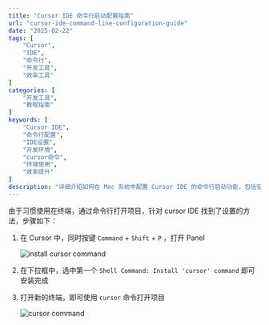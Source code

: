 ```yaml
---
title: "Cursor IDE 命令行启动配置指南"
url: "cursor-ide-command-line-configuration-guide"
date: "2025-02-22"
tags: [
    "Cursor",
    "IDE",
    "命令行",
    "开发工具",
    "效率工具"
]
categories: [
    "开发工具",
    "教程指南"
]
keywords: [
    "Cursor IDE",
    "命令行配置",
    "IDE设置",
    "开发环境",
    "cursor命令",
    "终端使用",
    "效率提升"
]
description: "详细介绍如何在 Mac 系统中配置 Cursor IDE 的命令行启动功能，包括安装命令行工具和使用方法。适合喜欢通过终端快速打开项目的开发者，提升开发效率的实用教程。"
---
```


由于习惯使用在终端，通过命令行打开项目，针对 cursor IDE 找到了设置的方法，步骤如下：

1. 在 Cursor 中，同时按键 `Command` + `Shift` + `P` ，打开 Panel

   ![install cursor command](https://img.goldpumpkin.life/1740221212844-iFU3Da0.png)

2. 在下拉框中，选中第一个 `Shell Command: Install 'cursor' command` 即可安装完成

3. 打开新的终端，即可使用 `cursor` 命令打开项目

   ![cursor command](https://img.goldpumpkin.life/1740221220785-i81MXxP.png)

